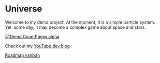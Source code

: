 # Universe
Welcome to my demo project.
At the moment, it is a simple particle system. Yet, some day, it may become a complex game about space and stars.

[![Demo CountPages alpha](https://j.gifs.com/p840Gp.gif)](https://www.youtube.com/watch?v=fGjucmVyTp0)

Check out my [YouTube dev blog](https://www.youtube.com/channel/UCJfpIZ8um32G0VfVXgz9Auw)

[Roadmap kanban](https://github.com/sverinn/Universe/projects/1)
